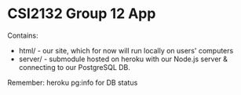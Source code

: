 # CSI2132 Group 12 App
Contains:
* html/ - our site, which for now will run locally on users' computers
* server/ - submodule hosted on heroku with our Node.js server & connecting to our PostgreSQL DB.

Remember: heroku pg:info for DB status